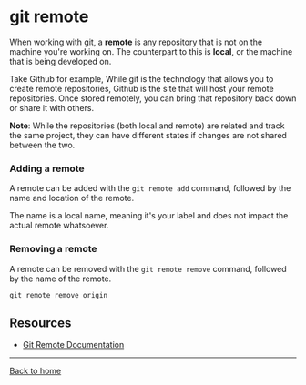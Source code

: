 # git remote

When working with git, a **remote** is any repository that is not on the machine you're working on. The counterpart to this is **local**, or the machine that is being developed on.

Take Github for example, While git is the technology that allows you to create remote repositories, Github is the site that will host your remote repositories. Once stored remotely, you can bring that repository back down or share it with others.

**Note**: While the repositories (both local and remote) are related and track the same project, they can have different states if changes are not shared between the two.

### Adding a remote

A remote can be added with the `git remote add` command, followed by the name and location of the remote.

The name is a local name, meaning it's your label and does not impact the actual remote whatsoever.


<!-- Lines 17-19 aren't covered in the lecture, but does show up on the module -->
<!-- ```
git remote add origin https://github.com/ElevenFiftyAcademy/GitFundamentals.git
``` -->

### Removing a remote

A remote can be removed with the `git remote remove` command, followed by the name of the remote.

```
git remote remove origin
```

## Resources

- [Git Remote Documentation](https://git-scm.com/docs/git-remote)

---

[Back to home](../README.md)